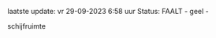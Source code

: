 laatste update: 
vr 29-09-2023  6:58   uur 
Status: FAALT - geel - 
<div class="service Y">schijfruimte</div>